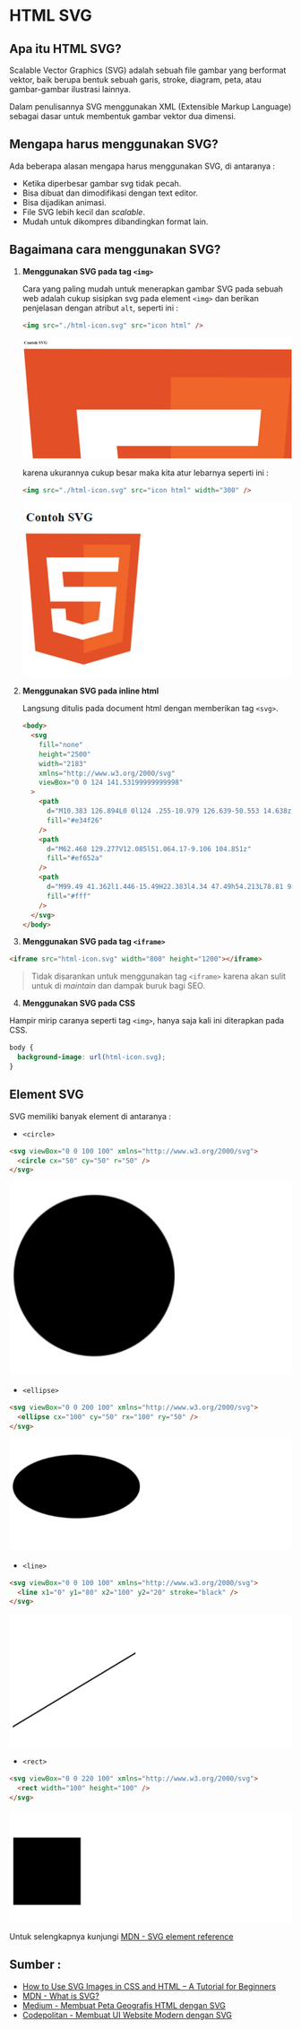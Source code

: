 # HTML SVG

## Apa itu HTML SVG?

Scalable Vector Graphics (SVG) adalah sebuah file gambar yang berformat vektor, baik berupa bentuk sebuah garis, stroke, diagram, peta, atau gambar-gambar ilustrasi lainnya.

Dalam penulisannya SVG menggunakan XML (Extensible Markup Language) sebagai dasar untuk membentuk gambar vektor dua dimensi.

## Mengapa harus menggunakan SVG?

Ada beberapa alasan mengapa harus menggunakan SVG, di antaranya :

- Ketika diperbesar gambar svg tidak pecah.
- Bisa dibuat dan dimodifikasi dengan text editor.
- Bisa dijadikan animasi.
- File SVG lebih kecil dan _scalable_.
- Mudah untuk dikompres dibandingkan format lain.

## Bagaimana cara menggunakan SVG?

1. **Menggunakan SVG pada tag `<img>`**

   Cara yang paling mudah untuk menerapkan gambar SVG pada sebuah web adalah cukup sisipkan svg pada element `<img>` dan berikan penjelasan dengan atribut `alt`, seperti ini :

   ```html
   <img src="./html-icon.svg" src="icon html" />
   ```

   ![contoh svg img](./img/contoh-html.png)

   karena ukurannya cukup besar maka kita atur lebarnya seperti ini :

   ```html
   <img src="./html-icon.svg" src="icon html" width="300" />
   ```

   ![contoh svg img](./img/contoh-html-2.png)

2. **Menggunakan SVG pada inline html**

   Langsung ditulis pada document html dengan memberikan tag `<svg>`.

   ```html
   <body>
     <svg
       fill="none"
       height="2500"
       width="2183"
       xmlns="http://www.w3.org/2000/svg"
       viewBox="0 0 124 141.53199999999998"
     >
       <path
         d="M10.383 126.894L0 0l124 .255-10.979 126.639-50.553 14.638z"
         fill="#e34f26"
       />
       <path
         d="M62.468 129.277V12.085l51.064.17-9.106 104.851z"
         fill="#ef652a"
       />
       <path
         d="M99.49 41.362l1.446-15.49H22.383l4.34 47.49h54.213L78.81 93.617l-17.362 4.68-17.617-5.106-.936-12.085H27.319l2.128 24.681 32 8.936 32.255-8.936 4.34-48.17H41.107L39.49 41.362z"
         fill="#fff"
       />
     </svg>
   </body>
   ```

3. **Menggunakan SVG pada tag `<iframe>`**

```html
<iframe src="html-icon.svg" width="800" height="1200"></iframe>
```

> Tidak disarankan untuk menggunakan tag `<iframe>` karena akan sulit untuk di _maintain_ dan dampak buruk bagi SEO.

4. **Menggunakan SVG pada CSS**

Hampir mirip caranya seperti tag `<img>`, hanya saja kali ini diterapkan pada CSS.

```css
body {
  background-image: url(html-icon.svg);
}
```

## Element SVG

SVG memiliki banyak element di antaranya :

- `<circle>`

```html
<svg viewBox="0 0 100 100" xmlns="http://www.w3.org/2000/svg">
  <circle cx="50" cy="50" r="50" />
</svg>
```

![contoh circle](./img/circle.png)

- `<ellipse>`

```html
<svg viewBox="0 0 200 100" xmlns="http://www.w3.org/2000/svg">
  <ellipse cx="100" cy="50" rx="100" ry="50" />
</svg>
```

![contoh ellipse](./img/ellipse.png)

- `<line>`

```html
<svg viewBox="0 0 100 100" xmlns="http://www.w3.org/2000/svg">
  <line x1="0" y1="80" x2="100" y2="20" stroke="black" />
</svg>
```

![contoh line](./img/line.png)

- `<rect>`

```html
<svg viewBox="0 0 220 100" xmlns="http://www.w3.org/2000/svg">
  <rect width="100" height="100" />
</svg>
```

![contoh rect](./img/rect.png)

Untuk selengkapnya kunjungi [MDN - SVG element reference](https://developer.mozilla.org/en-US/docs/Web/SVG/Element#svg_elements_a_to_z)

## Sumber :

- [How to Use SVG Images in CSS and HTML – A Tutorial for Beginners](https://www.freecodecamp.org/news/use-svg-images-in-css-html/)
- [MDN - What is SVG?](https://developer.mozilla.org/en-US/docs/Learn/HTML/Multimedia_and_embedding/Adding_vector_graphics_to_the_Web#what_is_svg)
- [Medium - Membuat Peta Geografis HTML dengan SVG](https://medium.com/@dede.brahma2/membuat-peta-geografis-html-dengan-svg-c03e04987552)
- [Codepolitan - Membuat UI Website Modern dengan SVG](https://codepolitan.com/blog/membuat-ui-website-modern-dengan-svg-5b5980354860b)

